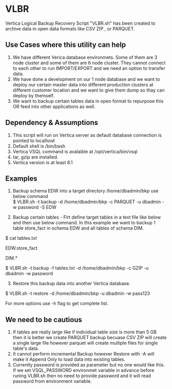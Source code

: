 # VLBR
Vertica Logical Backup Recovery Script "VLBR.sh" has been created to archive data in open data formats like CSV ZIP , or PARQUET. 

## Use Cases where this utility can help
1) We have different Verica database environmets. Some of them are 3 node cluster and some of them are 6 node cluster. They cannot connect to each other to run IMPORT/EXPORT and we need an option to transfer data.
2) We have done a development on our 1 node database and we want to deploy our certain master data into different production clusters at different customer location and we want to give them dump so thay can deploy by themself. 
3) We want to backup certain tables data in open format to repurpose this OR feed into other applications as well. 


## Dependency & Assumptions 

1) This script will run on Vertica server as default database connection is pointed to localhost 
2) Default shell is /bin/bash
3) Vertica VSQL command is avalaible at /opt/vertica/bin/vsql
4) tar, gzip are installed. 
5) Vertica version is at least 8.1

## Examples 

1) Backup schema EDW into a target directory /home/dbadmin/bkp use below command  
$ VLBR.sh -t backup  -d /home/dbadmin/bkp -c PARQUET -u dbadmin -w password -S EDW  


2) Backup certain tables - Firt define target tables in a text file like below and then use below command. In this example we want to backup 1 table store_fact in schema EDW and all tables of schema DIM.  

$ cat tables.txt

EDW.store_fact

DIM.*



$ VLBR.sh -t backup  -f tables.txt -d /home/dbadmin/bkp -c GZIP -u dbadmin -w password


3) Restore this backup data into another Vertica database. 

$ VLBR.sh -t restore -d /home/dbadmin/bkp -u dbadmin -w pass123

For more options use -h flag to get complete list.

## We need to be cautious   

1) If tables are really large like if individual table size is more than 5 GB then it is better we create PARQUET backup becuase CSV ZIP will create a single large file however parquet will create multiple files for single table's data.  
2) It cannot perform incremental Backup however Restore with -A will make it Append Only to load data into existing tables.
3) Currently password is provided as parameter but no one would like this. If we set VSQL_PASSWORD environmet variable in advance before runing VLBR.sh then no need to provide password and it will read password  from environment variable. 
